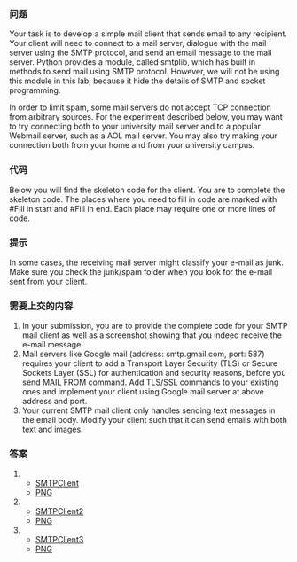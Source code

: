 ### 问题
Your task is to develop a simple mail client that sends email to any recipient. Your client will need to connect to a mail server, dialogue with the mail server using the SMTP protocol, and send an email message to the mail server. Python provides a module, called smtplib, which has built in methods to send mail using SMTP protocol. However, we will not be using this module in this lab, because it hide the details of SMTP and socket programming.

In order to limit spam, some mail servers do not accept TCP connection from arbitrary sources. For the experiment described below, you may want to try connecting both to your university mail server and to a popular Webmail server, such as a AOL mail server. You may also try making your connection both from your home and from your university campus.

### 代码
Below you will find the skeleton code for the client. You are to complete the skeleton code. The places where you need to fill in code are marked with #Fill in start and #Fill in end. Each place may require one or more lines of code.

### 提示
In some cases, the receiving mail server might classify your e-mail as junk. Make sure you check the junk/spam folder when you look for the e-mail sent from your client.

### 需要上交的内容
1. In your submission, you are to provide the complete code for your SMTP mail client as well as a screenshot showing that you indeed receive the e-mail message.
2. Mail servers like Google mail (address: smtp.gmail.com, port: 587) requires your client to add a Transport Layer Security (TLS) or Secure Sockets Layer (SSL) for authentication and security reasons, before you send MAIL FROM command. Add TLS/SSL commands to your existing ones and implement your client using Google mail server at above address and port.
3. Your current SMTP mail client only handles sending text messages in the email body. Modify your client such that it can send emails with both text and images.

### 答案
1. * [SMTPClient](SMTPClient.py)             
   * [PNG](1.png)

2. * [SMTPClient2](SMTPClient2.py)
   * [PNG](2.png)

3. * [SMTPClient3](SMTPClient3.py)
   * [PNG](3.png)
